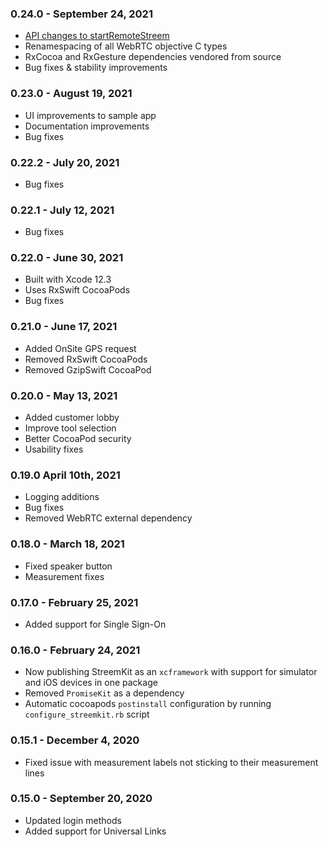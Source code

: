 ### 0.24.0 - September 24, 2021

* [API changes to startRemoteStreem](docs/remote.md)
* Renamespacing of all WebRTC objective C types
* RxCocoa and RxGesture dependencies vendored from source
* Bug fixes & stability improvements

### 0.23.0 - August 19, 2021

* UI improvements to sample app
* Documentation improvements
* Bug fixes

### 0.22.2 - July 20, 2021

* Bug fixes

### 0.22.1 - July 12, 2021

* Bug fixes

### 0.22.0 - June 30, 2021

* Built with Xcode 12.3
* Uses RxSwift CocoaPods
* Bug fixes

### 0.21.0 - June 17, 2021

* Added OnSite GPS request
* Removed RxSwift CocoaPods
* Removed GzipSwift CocoaPod

### 0.20.0 - May 13, 2021

* Added customer lobby
* Improve tool selection
* Better CocoaPod security
* Usability fixes

### 0.19.0 April 10th, 2021

* Logging additions
* Bug fixes
* Removed WebRTC external dependency

### 0.18.0 - March 18, 2021

* Fixed speaker button
* Measurement fixes

### 0.17.0 - February 25, 2021

* Added support for Single Sign-On

### 0.16.0 - February 24, 2021

* Now publishing StreemKit as an `xcframework` with support for simulator and iOS devices in one package
* Removed `PromiseKit` as a dependency
* Automatic cocoapods `postinstall` configuration by running `configure_streemkit.rb` script

### 0.15.1 - December 4, 2020

* Fixed issue with measurement labels not sticking to their measurement lines

### 0.15.0 - September 20, 2020

* Updated login methods
* Added support for Universal Links
